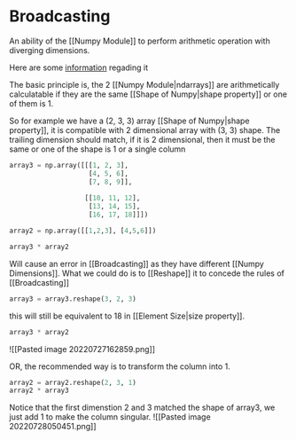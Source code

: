 # Broadcasting
An ability of the [[Numpy Module]] to perform arithmetic operation with diverging dimensions.

Here are some [information](https://numpy.org/doc/stable/user/basics.broadcasting.html) regading it

The basic principle is, the 2 [[Numpy Module|ndarrays]] are arithmetically calculatable if they are the same [[Shape of Numpy|shape property]] or one of them is 1. 

So for example we have a (2, 3, 3) array [[Shape of Numpy|shape property]], it is compatible with 2 dimensional array with (3, 3) shape. The trailing dimension should match, if it is 2 dimensional, then it must be the same or one of the shape is 1 or a single column


```python
array3 = np.array([[[1, 2, 3],
                    [4, 5, 6],
                    [7, 8, 9]],
                   
                   [[10, 11, 12],
                    [13, 14, 15],
                    [16, 17, 18]]])

array2 = np.array([[1,2,3], [4,5,6]])

array3 * array2
```

Will cause an error in [[Broadcasting]] as they have different [[Numpy Dimensions]]. What we could do is to [[Reshape]] it to concede the rules of [[Broadcasting]]
```python
array3 = array3.reshape(3, 2, 3)
```

this will still be equivalent to 18 in [[Element Size|size property]]. 
```python
array3 * array2
```

![[Pasted image 20220727162859.png]]


OR, the recommended way is to transform the column into 1. 
```python
array2 = array2.reshape(2, 3, 1)
array2 * array3
```

Notice that  the first dimenstion 2 and 3 matched the shape of array3, we just add 1 to make the column singular.
![[Pasted image 20220728050451.png]]

